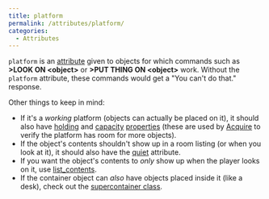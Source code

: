 ```yaml
---
title: platform
permalink: /attributes/platform/
categories: 
  - Attributes
---
```


`platform` is an [attribute](attribute) given to objects for
which commands such as **&gt;LOOK ON &lt;object&gt;** or **&gt;PUT THING ON
&lt;object&gt;** work. Without the `platform` attribute, these commands would
get a "You can't do that." response.

Other things to keep in mind:

-   If it's a *working* platform (objects can actually be placed on it),
    it should also have [holding](holding) and
    [capacity](capacity) [properties](properties)
    (these are used by [Acquire](Acquire) to verify the
    platform has room for more objects).
-   If the object's contents shouldn't show up in a room listing (or
    when you look at it), it should also have the
    [quiet](quiet) attribute.
-   If you want the object's contents to *only* show up when the player
    looks on it, use [list_contents](list_contents).
-   If the container object can *also* have objects placed inside it
    (like a desk), check out the [supercontainer
    class](supercontainer).
